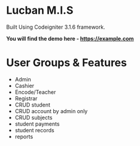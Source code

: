# Lucban M.I.S
Built Using Codeigniter 3.1.6 framework.

**You will find the demo here  - https://example.com**


# User Groups & Features

* Admin
* Cashier
* Encode/Teacher
* Registrar
* CRUD student
* CRUD account by admin only
* CRUD subjects
* student payments
* student records
* reports